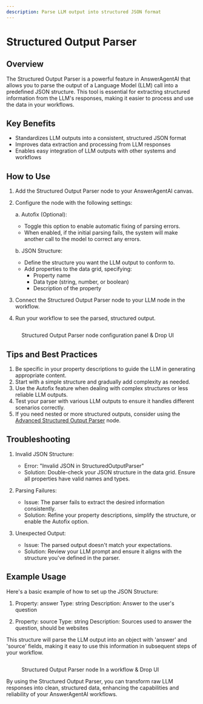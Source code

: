 ```yaml
---
description: Parse LLM output into structured JSON format
---
```


# Structured Output Parser

## Overview

The Structured Output Parser is a powerful feature in AnswerAgentAI that allows you to parse the output of a Language Model (LLM) call into a predefined JSON structure. This tool is essential for extracting structured information from the LLM's responses, making it easier to process and use the data in your workflows.

## Key Benefits

-   Standardizes LLM outputs into a consistent, structured JSON format
-   Improves data extraction and processing from LLM responses
-   Enables easy integration of LLM outputs with other systems and workflows

## How to Use

1. Add the Structured Output Parser node to your AnswerAgentAI canvas.
2. Configure the node with the following settings:

    a. Autofix (Optional):

    - Toggle this option to enable automatic fixing of parsing errors.
    - When enabled, if the initial parsing fails, the system will make another call to the model to correct any errors.

    b. JSON Structure:

    - Define the structure you want the LLM output to conform to.
    - Add properties to the data grid, specifying:
        - Property name
        - Data type (string, number, or boolean)
        - Description of the property

3. Connect the Structured Output Parser node to your LLM node in the workflow.
4. Run your workflow to see the parsed, structured output.

<!-- TODO: Add a screenshot of the Structured Output Parser node configuration panel -->
<figure><img src="/.gitbook/assets/screenshots/structuredoutputparser.png" alt="" /><figcaption><p> Structured Output Parser node configuration panel &#x26; Drop UI</p></figcaption></figure>

## Tips and Best Practices

1. Be specific in your property descriptions to guide the LLM in generating appropriate content.
2. Start with a simple structure and gradually add complexity as needed.
3. Use the Autofix feature when dealing with complex structures or less reliable LLM outputs.
4. Test your parser with various LLM outputs to ensure it handles different scenarios correctly.
5. If you need nested or more structured outputs, consider using the [Advanced Structured Output Parser](advanced-structured-output-parser.md) node.

## Troubleshooting

1. Invalid JSON Structure:

    - Error: "Invalid JSON in StructuredOutputParser"
    - Solution: Double-check your JSON structure in the data grid. Ensure all properties have valid names and types.

2. Parsing Failures:

    - Issue: The parser fails to extract the desired information consistently.
    - Solution: Refine your property descriptions, simplify the structure, or enable the Autofix option.

3. Unexpected Output:
    - Issue: The parsed output doesn't match your expectations.
    - Solution: Review your LLM prompt and ensure it aligns with the structure you've defined in the parser.

## Example Usage

Here's a basic example of how to set up the JSON Structure:

1. Property: answer
   Type: string
   Description: Answer to the user's question

2. Property: source
   Type: string
   Description: Sources used to answer the question, should be websites

This structure will parse the LLM output into an object with 'answer' and 'source' fields, making it easy to use this information in subsequent steps of your workflow.

<!-- TODO: Add a screenshot of a sample workflow using the Structured Output Parser -->
<figure><img src="/.gitbook/assets/screenshots/structuredoutputparserinaworkflow.png" alt="" /><figcaption><p> Structured Output Parser node In a workflow &#x26; Drop UI</p></figcaption></figure>

By using the Structured Output Parser, you can transform raw LLM responses into clean, structured data, enhancing the capabilities and reliability of your AnswerAgentAI workflows.
